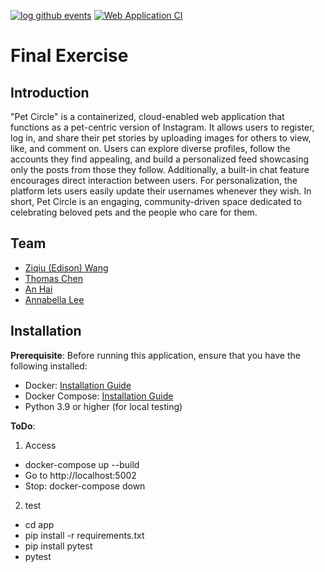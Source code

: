 [![log github events](https://github.com/software-students-fall2024/5-final-this-is-se/actions/workflows/event-logger.yml/badge.svg)](https://github.com/software-students-fall2024/5-final-this-is-se/actions/workflows/event-logger.yml)
[![Web Application CI](https://github.com/software-students-fall2024/5-final-this-is-se/actions/workflows/web-app.yml/badge.svg)](https://github.com/software-students-fall2024/5-final-this-is-se/actions/workflows/web-app.yml)

# Final Exercise
## Introduction

"Pet Circle" is a containerized, cloud-enabled web application that functions as a pet-centric version of Instagram. It allows users to register, log in, and share their pet stories by uploading images for others to view, like, and comment on. Users can explore diverse profiles, follow the accounts they find appealing, and build a personalized feed showcasing only the posts from those they follow. Additionally, a built-in chat feature encourages direct interaction between users. For personalization, the platform lets users easily update their usernames whenever they wish. In short, Pet Circle is an engaging, community-driven space dedicated to celebrating beloved pets and the people who care for them.


## Team

- [Ziqiu (Edison) Wang](https://github.com/ziqiu-wang)
- [Thomas Chen](https://github.com/ThomasChen0717)
- [An Hai](https://github.com/AnHaii)
- [Annabella Lee](https://github.com/annabellalee0113)

## Installation

__Prerequisite__: 
Before running this application, ensure that you have the following installed:

- Docker: [Installation Guide](https://docs.docker.com/get-docker/)
- Docker Compose: [Installation Guide](https://docs.docker.com/compose/install/)
- Python 3.9 or higher (for local testing)

__ToDo__:

1.  Access
- docker-compose up --build
- Go to http://localhost:5002 
- Stop: docker-compose down

2. test
- cd app
- pip install -r requirements.txt
- pip install pytest
- pytest